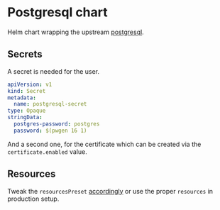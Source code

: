 # Postgresql chart

Helm chart wrapping the upstream [postgresql][].

## Secrets

A secret is needed for the user.

```yaml
apiVersion: v1
kind: Secret
metadata:
  name: postgresql-secret
type: Opaque
stringData:
  postgres-password: postgres
  password: $(pwgen 16 1)
```

And a second one, for the certificate which can be created via the `certificate.enabled` value.

## Resources

Tweak the `resourcesPreset` [accordingly](https://github.com/bitnami/charts/blob/main/bitnami/common/templates/_resources.tpl#L15) or use the proper `resources` in production setup.

<!-- links -->
[postgresql]: https://github.com/bitnami/charts/tree/main/bitnami/postgresql

